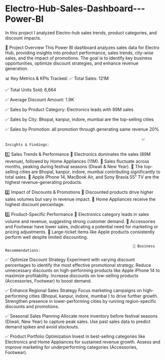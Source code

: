 # Electro-Hub-Sales-Dashboard---Power-BI
In this project I analyzed Electro-hub sales trends, product categories, and discount impacts.

📄 Project Overview
This Power BI dashboard analyzes sales data for Electro Hub, providing insights into product performance, sales trends, city-wise sales, and the impact of promotions. The goal is to identify key business opportunities, optimize discount strategies, and enhance revenue generation.

📊 Key Metrics & KPIs Tracked:
✅ Total Sales: 121M

✅ Total Units Sold: 6,664

✅ Average Discount Amount: 1.9K

✅ Sales by Product Category: Electronics leads with 89M sales

✅ Sales by City: Bhopal, kanpur, indore, mumbai are the top-selling cities

✅ Sales by Promotion: all promotion through generating same revenue 20%

                                                                  📈 Insights & Findings:
1️⃣ Sales Trends & Performance
📌 Electronics dominates the sales (89M revenue), followed by Home Appliances (11M).
📌 Sales fluctuate across months, peaking during festival seasons (Diwali & New Year).
📌 The top-selling cities are Bhopal, kanpur, indore, mumbai contributing significantly to total sales.
📌 Apple iPhone 14, MacBook Air, and Sony Bravia 55” TV are the highest revenue-generating products.

2️⃣ Impact of Discounts & Promotions
📌 Discounted products drive higher sales volumes but vary in revenue impact.
📌 Home Appliances receive the highest discount percentage.

3️⃣ Product-Specific Performance
📌 Electronics category leads in sales volume and revenue, suggesting strong customer demand.
📌 Accessories and Footwear have lower sales, indicating a potential need for marketing or pricing adjustments.
📌 Large-ticket items like Apple products consistently perform well despite limited discounting.

                                                              🚀 Business Recommendations:
✅ Optimize Discount Strategy
Experiment with varying discount percentages to identify the most effective promotional strategy.
Reduce unnecessary discounts on high-performing products like Apple iPhone 14 to maximize profitability.
Increase discounts on low-selling products (Accessories, Footwear) to boost demand.

✅ Enhance Regional Sales Strategy
Focus marketing campaigns on high-performing cities (Bhopal, kanpur, indore, mumbai ) to drive further growth.
Strengthen presence in lower-performing cities by running region-specific discounts and promotions.

✅ Seasonal Sales Planning
Allocate more inventory before festival seasons (Diwali, New Year) to capture peak sales.
Use past sales data to predict demand spikes and avoid stockouts.

✅ Product Portfolio Optimization
Invest in best-selling categories like Electronics and Home Appliances for sustained revenue growth.
Assess and improve marketing for underperforming categories (Accessories, Footwear).
